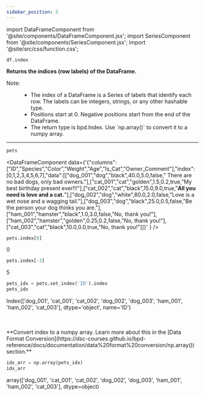 ```yaml
---
sidebar_position: 5
---
```


import DataFrameComponent from '@site/components/DataFrameComponent.jsx';
import SeriesComponent from '@site/components/SeriesComponent.jsx';
import '@site/src/css/function.css';

<code>df.index</code>

<div className='base'>
    <!-- Description -->
    <p><strong>Returns the indices (row labels) of the DataFrame.</strong></p>
    <dl>
        <!-- Note -->
        <dt className='term'>Note:</dt>
        <dd>
            <ul>
                <li>The index of a DataFrame is a Series of labels that identify each row. The labels can be integers, strings, or any other hashable type.</li>
                <li>Positions start at 0. Negative positions start from the end of the DataFrame.</li>
                <li>The return type is bpd.Index. Use `np.array()` to convert it to a numpy array.</li>
            </ul>
        </dd>
    </dl>
</div>

---

```python
pets
```

<DataFrameComponent data={'{"columns":["ID","Species","Color","Weight","Age","Is_Cat","Owner_Comment"],"index":[0,1,2,3,4,5,6,7],"data":[["dog_001","dog","black",40.0,5.0,false,"      There are no bad dogs, only bad owners."],["cat_001","cat","golden",1.5,0.2,true,"My best birthday present ever!!!"],["cat_002","cat","black",15.0,9.0,true,"****All you need is love and a cat.****"],["dog_002","dog","white",80.0,2.0,false,"Love is a wet nose and a wagging tail."],["dog_003","dog","black",25.0,0.5,false,"Be the person your dog thinks you are."],["ham_001","hamster","black",1.0,3.0,false,"No, thank you!"],["ham_002","hamster","golden",0.25,0.2,false,"No, thank you!"],["cat_003","cat","black",10.0,0.0,true,"No, thank you!"]]}'
} />

```python
pets.index[0]
```
0

```python
pets.index[-3]
```
5

```python
pets_idx = pets.set_index('ID').index
pets_idx
```
Index(['dog_001', 'cat_001', 'cat_002', 'dog_002', 'dog_003', 'ham_001',
       'ham_002', 'cat_003'],
      dtype='object', name='ID')

<p><br></br> **Convert index to a numpy array. Learn more about this in the [Data Format Conversion](https://dsc-courses.github.io/bpd-reference/docs/documentation/data%20format%20conversion/np.array()) section.** </p>

```python
idx_arr = np.array(pets_idx)
idx_arr
```
array(['dog_001', 'cat_001', 'cat_002', 'dog_002', 'dog_003', 'ham_001',
       'ham_002', 'cat_003'], dtype=object)